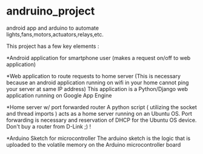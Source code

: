 andruino_project
================

android app and arduino to automate lights,fans,motors,actuators,relays,etc.

This project has a few key elements :


*Android application for smartphone user
(makes a request on/off to web application)

*Web application to route requests to home server
(This is necessary because an android application running on wifi in your home cannot ping your server at same IP address)
This application is a Python/Django web application running on Google App Engine

*Home server w/ port forwarded router
A python script ( utilizing the socket and thread imports ) acts as a home server running on an Ubuntu OS.  Port forwarding is necessary and reservation of DHCP for the Ubuntu OS device.  Don't buy a router from D-Link ;) !

*Arduino Sketch for microcontroller
The arduino sketch is the logic that is uploaded to the volatile memory on the Arduino microcontroller board

